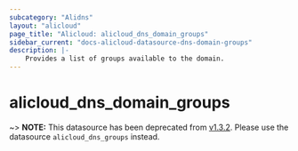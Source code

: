 ```yaml
---
subcategory: "Alidns"
layout: "alicloud"
page_title: "Alicloud: alicloud_dns_domain_groups"
sidebar_current: "docs-alicloud-datasource-dns-domain-groups"
description: |-
    Provides a list of groups available to the domain.
---
```


# alicloud\_dns\_domain\_groups

~> **NOTE:** This datasource has been deprecated from [v1.3.2](https://github.com/alibaba/terraform-provider/releases/tag/V1.3.2). Please use the datasource `alicloud_dns_groups` instead.
